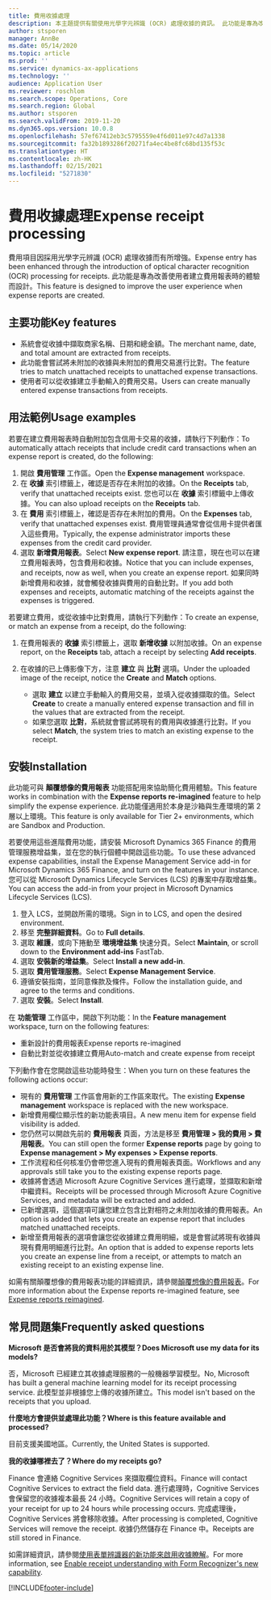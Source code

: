 ```yaml
---
title: 費用收據處理
description: 本主題提供有關使用光學字元辨識 (OCR) 處理收據的資訊。 此功能是專為改善使用者在 Microsoft Dynamics 365 Finance 中建立費用報表時的體驗而設計。
author: stsporen
manager: AnnBe
ms.date: 05/14/2020
ms.topic: article
ms.prod: ''
ms.service: dynamics-ax-applications
ms.technology: ''
audience: Application User
ms.reviewer: roschlom
ms.search.scope: Operations, Core
ms.search.region: Global
ms.author: stsporen
ms.search.validFrom: 2019-11-20
ms.dyn365.ops.version: 10.0.8
ms.openlocfilehash: 57ef67412eb3c5795559e4f6d011e97c4d7a1338
ms.sourcegitcommit: fa32b1893286f20271fa4ec4be8fc68bd135f53c
ms.translationtype: HT
ms.contentlocale: zh-HK
ms.lasthandoff: 02/15/2021
ms.locfileid: "5271830"
---
```

# <a name="expense-receipt-processing"></a><span data-ttu-id="850e7-104">費用收據處理</span><span class="sxs-lookup"><span data-stu-id="850e7-104">Expense receipt processing</span></span>

<span data-ttu-id="850e7-105">費用項目因採用光學字元辨識 (OCR) 處理收據而有所增強。</span><span class="sxs-lookup"><span data-stu-id="850e7-105">Expense entry has been enhanced through the introduction of optical character recognition (OCR) processing for receipts.</span></span> <span data-ttu-id="850e7-106">此功能是專為改善使用者建立費用報表時的體驗而設計。</span><span class="sxs-lookup"><span data-stu-id="850e7-106">This feature is designed to improve the user experience when expense reports are created.</span></span>

## <a name="key-features"></a><span data-ttu-id="850e7-107">主要功能</span><span class="sxs-lookup"><span data-stu-id="850e7-107">Key features</span></span>

- <span data-ttu-id="850e7-108">系統會從收據中擷取商家名稱、日期和總金額。</span><span class="sxs-lookup"><span data-stu-id="850e7-108">The merchant name, date, and total amount are extracted from receipts.</span></span>
- <span data-ttu-id="850e7-109">此功能會嘗試將未附加的收據與未附加的費用交易進行比對。</span><span class="sxs-lookup"><span data-stu-id="850e7-109">The feature tries to match unattached receipts to unattached expense transactions.</span></span>
- <span data-ttu-id="850e7-110">使用者可以從收據建立手動輸入的費用交易。</span><span class="sxs-lookup"><span data-stu-id="850e7-110">Users can create manually entered expense transactions from receipts.</span></span>

## <a name="usage-examples"></a><span data-ttu-id="850e7-111">用法範例</span><span class="sxs-lookup"><span data-stu-id="850e7-111">Usage examples</span></span>

<span data-ttu-id="850e7-112">若要在建立費用報表時自動附加包含信用卡交易的收據，請執行下列動作：</span><span class="sxs-lookup"><span data-stu-id="850e7-112">To automatically attach receipts that include credit card transactions when an expense report is created, do the following:</span></span>

  1. <span data-ttu-id="850e7-113">開啟 **費用管理** 工作區。</span><span class="sxs-lookup"><span data-stu-id="850e7-113">Open the **Expense management** workspace.</span></span>
  2. <span data-ttu-id="850e7-114">在 **收據** 索引標籤上，確認是否存在未附加的收據。</span><span class="sxs-lookup"><span data-stu-id="850e7-114">On the **Receipts** tab, verify that unattached receipts exist.</span></span> <span data-ttu-id="850e7-115">您也可以在 **收據** 索引標籤中上傳收據。</span><span class="sxs-lookup"><span data-stu-id="850e7-115">You can also upload receipts on the **Receipts** tab.</span></span>
  3. <span data-ttu-id="850e7-116">在 **費用** 索引標籤上，確認是否存在未附加的費用。</span><span class="sxs-lookup"><span data-stu-id="850e7-116">On the **Expenses** tab, verify that unattached expenses exist.</span></span> <span data-ttu-id="850e7-117">費用管理員通常會從信用卡提供者匯入這些費用。</span><span class="sxs-lookup"><span data-stu-id="850e7-117">Typically, the expense administrator imports these expenses from the credit card provider.</span></span>
  4. <span data-ttu-id="850e7-118">選取 **新增費用報表**。</span><span class="sxs-lookup"><span data-stu-id="850e7-118">Select **New expense report**.</span></span> <span data-ttu-id="850e7-119">請注意，現在也可以在建立費用報表時，包含費用和收據。</span><span class="sxs-lookup"><span data-stu-id="850e7-119">Notice that you can include expenses, and receipts, now as well, when you create an expense report.</span></span> <span data-ttu-id="850e7-120">如果同時新增費用和收據，就會觸發收據與費用的自動比對。</span><span class="sxs-lookup"><span data-stu-id="850e7-120">If you add both expenses and receipts, automatic matching of the receipts against the expenses is triggered.</span></span>

<span data-ttu-id="850e7-121">若要建立費用，或從收據中比對費用，請執行下列動作：</span><span class="sxs-lookup"><span data-stu-id="850e7-121">To create an expense, or match an expense from a receipt, do the following:</span></span>

  1. <span data-ttu-id="850e7-122">在費用報表的 **收據** 索引標籤上，選取 **新增收據** 以附加收據。</span><span class="sxs-lookup"><span data-stu-id="850e7-122">On an expense report, on the **Receipts** tab, attach a receipt by selecting **Add receipts**.</span></span>
  2. <span data-ttu-id="850e7-123">在收據的已上傳影像下方，注意 **建立** 與 **比對** 選項。</span><span class="sxs-lookup"><span data-stu-id="850e7-123">Under the uploaded image of the receipt, notice the **Create** and **Match** options.</span></span>

      - <span data-ttu-id="850e7-124">選取 **建立** 以建立手動輸入的費用交易，並填入從收據擷取的值。</span><span class="sxs-lookup"><span data-stu-id="850e7-124">Select **Create** to create a manually entered expense transaction and fill in the values that are extracted from the receipt.</span></span>
      - <span data-ttu-id="850e7-125">如果您選取 **比對**，系統就會嘗試將現有的費用與收據進行比對。</span><span class="sxs-lookup"><span data-stu-id="850e7-125">If you select **Match**, the system tries to match an existing expense to the receipt.</span></span>

## <a name="installation"></a><span data-ttu-id="850e7-126">安裝</span><span class="sxs-lookup"><span data-stu-id="850e7-126">Installation</span></span>

<span data-ttu-id="850e7-127">此功能可與 **顛覆想像的費用報表** 功能搭配用來協助簡化費用體驗。</span><span class="sxs-lookup"><span data-stu-id="850e7-127">This feature works in combination with the **Expense reports re-imagined** feature to help simplify the expense experience.</span></span> <span data-ttu-id="850e7-128">此功能僅適用於本身是沙箱與生產環境的第 2 層以上環境。</span><span class="sxs-lookup"><span data-stu-id="850e7-128">This feature is only available for Tier 2+ environments, which are Sandbox and Production.</span></span>

<span data-ttu-id="850e7-129">若要使用這些進階費用功能，請安裝 Microsoft Dynamics 365 Finance 的費用管理服務增益集，並在您的執行個體中開啟這些功能。</span><span class="sxs-lookup"><span data-stu-id="850e7-129">To use these advanced expense capabilities, install the Expense Management Service add-in for Microsoft Dynamics 365 Finance, and turn on the features in your instance.</span></span> <span data-ttu-id="850e7-130">您可以從 Microsoft Dynamics Lifecycle Services (LCS) 的專案中存取增益集。</span><span class="sxs-lookup"><span data-stu-id="850e7-130">You can access the add-in from your project in Microsoft Dynamics Lifecycle Services (LCS).</span></span>

1. <span data-ttu-id="850e7-131">登入 LCS，並開啟所需的環境。</span><span class="sxs-lookup"><span data-stu-id="850e7-131">Sign in to LCS, and open the desired environment.</span></span>
2. <span data-ttu-id="850e7-132">移至 **完整詳細資料**。</span><span class="sxs-lookup"><span data-stu-id="850e7-132">Go to **Full details**.</span></span>
3. <span data-ttu-id="850e7-133">選取 **維護**，或向下捲動至 **環境增益集** 快速分頁。</span><span class="sxs-lookup"><span data-stu-id="850e7-133">Select **Maintain**, or scroll down to the **Environment add-ins** FastTab.</span></span>
4. <span data-ttu-id="850e7-134">選取 **安裝新的增益集**。</span><span class="sxs-lookup"><span data-stu-id="850e7-134">Select **Install a new add-in**.</span></span>
5. <span data-ttu-id="850e7-135">選取 **費用管理服務**。</span><span class="sxs-lookup"><span data-stu-id="850e7-135">Select **Expense Management Service**.</span></span>
6. <span data-ttu-id="850e7-136">遵循安裝指南，並同意條款及條件。</span><span class="sxs-lookup"><span data-stu-id="850e7-136">Follow the installation guide, and agree to the terms and conditions.</span></span>
7. <span data-ttu-id="850e7-137">選取 **安裝**。</span><span class="sxs-lookup"><span data-stu-id="850e7-137">Select **Install**.</span></span>

<span data-ttu-id="850e7-138">在 **功能管理** 工作區中，開啟下列功能：</span><span class="sxs-lookup"><span data-stu-id="850e7-138">In the **Feature management** workspace, turn on the following features:</span></span>

- <span data-ttu-id="850e7-139">重新設計的費用報表</span><span class="sxs-lookup"><span data-stu-id="850e7-139">Expense reports re-imagined</span></span>
- <span data-ttu-id="850e7-140">自動比對並從收據建立費用</span><span class="sxs-lookup"><span data-stu-id="850e7-140">Auto-match and create expense from receipt</span></span>

<span data-ttu-id="850e7-141">下列動作會在您開啟這些功能時發生：</span><span class="sxs-lookup"><span data-stu-id="850e7-141">When you turn on these features the following actions occur:</span></span>

- <span data-ttu-id="850e7-142">現有的 **費用管理** 工作區會用新的工作區來取代。</span><span class="sxs-lookup"><span data-stu-id="850e7-142">The existing **Expense management** workspace is replaced with the new workspace.</span></span>
- <span data-ttu-id="850e7-143">新增費用欄位顯示性的新功能表項目。</span><span class="sxs-lookup"><span data-stu-id="850e7-143">A new menu item for expense field visibility is added.</span></span>
- <span data-ttu-id="850e7-144">您仍然可以開啟先前的 **費用報表** 頁面，方法是移至 **費用管理 > 我的費用 > 費用報表**。</span><span class="sxs-lookup"><span data-stu-id="850e7-144">You can still open the former **Expense reports** page by going to **Expense management > My expenses > Expense reports**.</span></span>
- <span data-ttu-id="850e7-145">工作流程和任何核准仍會帶您進入現有的費用報表頁面。</span><span class="sxs-lookup"><span data-stu-id="850e7-145">Workflows and any approvals still take you to the existing expense reports page.</span></span>
- <span data-ttu-id="850e7-146">收據將會透過 Microsoft Azure Cognitive Services 進行處理，並擷取和新增中繼資料。</span><span class="sxs-lookup"><span data-stu-id="850e7-146">Receipts will be processed through Microsoft Azure Cognitive Services, and metadata will be extracted and added.</span></span>
- <span data-ttu-id="850e7-147">已新增選項，這個選項可讓您建立包含比對相符之未附加收據的費用報表。</span><span class="sxs-lookup"><span data-stu-id="850e7-147">An option is added that lets you create an expense report that includes matched unattached receipts.</span></span>
- <span data-ttu-id="850e7-148">新增至費用報表的選項會讓您從收據建立費用明細，或是會嘗試將現有收據與現有費用明細進行比對。</span><span class="sxs-lookup"><span data-stu-id="850e7-148">An option that is added to expense reports lets you create an expense line from a receipt, or attempts to match an existing receipt to an existing expense line.</span></span>

<span data-ttu-id="850e7-149">如需有關顛覆想像的費用報表功能的詳細資訊，請參閱[顛覆想像的費用報表](ExpenseWorkspaceNew.md)。</span><span class="sxs-lookup"><span data-stu-id="850e7-149">For more information about the Expense reports re-imagined feature, see [Expense reports reimagined](ExpenseWorkspaceNew.md).</span></span>

## <a name="frequently-asked-questions"></a><span data-ttu-id="850e7-150">常見問題集</span><span class="sxs-lookup"><span data-stu-id="850e7-150">Frequently asked questions</span></span>

<span data-ttu-id="850e7-151">**Microsoft 是否會將我的資料用於其模型？**</span><span class="sxs-lookup"><span data-stu-id="850e7-151">**Does Microsoft use my data for its models?**</span></span>

<span data-ttu-id="850e7-152">否，Microsoft 已經建立其收據處理服務的一般機器學習模型。</span><span class="sxs-lookup"><span data-stu-id="850e7-152">No, Microsoft has built a general machine learning model for its receipt processing service.</span></span> <span data-ttu-id="850e7-153">此模型並非根據您上傳的收據所建立。</span><span class="sxs-lookup"><span data-stu-id="850e7-153">This model isn't based on the receipts that you upload.</span></span>

<span data-ttu-id="850e7-154">**什麼地方會提供並處理此功能？**</span><span class="sxs-lookup"><span data-stu-id="850e7-154">**Where is this feature available and processed?**</span></span>

<span data-ttu-id="850e7-155">目前支援美國地區。</span><span class="sxs-lookup"><span data-stu-id="850e7-155">Currently, the United States is supported.</span></span>

<span data-ttu-id="850e7-156">**我的收據哪裡去了？**</span><span class="sxs-lookup"><span data-stu-id="850e7-156">**Where do my receipts go?**</span></span>

<span data-ttu-id="850e7-157">Finance 會連絡 Cognitive Services 來擷取欄位資料。</span><span class="sxs-lookup"><span data-stu-id="850e7-157">Finance will contact Cognitive Services to extract the field data.</span></span> <span data-ttu-id="850e7-158">進行處理時，Cognitive Services 會保留您的收據複本最長 24 小時。</span><span class="sxs-lookup"><span data-stu-id="850e7-158">Cognitive Services will retain a copy of your receipt for up to 24 hours while processing occurs.</span></span> <span data-ttu-id="850e7-159">完成處理後，Cognitive Services 將會移除收據。</span><span class="sxs-lookup"><span data-stu-id="850e7-159">After processing is completed, Cognitive Services will remove the receipt.</span></span> <span data-ttu-id="850e7-160">收據仍然儲存在 Finance 中。</span><span class="sxs-lookup"><span data-stu-id="850e7-160">Receipts are still stored in Finance.</span></span>

<span data-ttu-id="850e7-161">如需詳細資訊，請參閱[使用表單辨識器的新功能來啟用收據瞭解](https://azure.microsoft.com/blog/enable-receipt-understanding-with-form-recognizer-s-new-capability/)。</span><span class="sxs-lookup"><span data-stu-id="850e7-161">For more information, see [Enable receipt understanding with Form Recognizer's new capability](https://azure.microsoft.com/blog/enable-receipt-understanding-with-form-recognizer-s-new-capability/).</span></span>


[!INCLUDE[footer-include](../includes/footer-banner.md)]